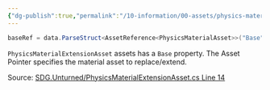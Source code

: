 ```yaml
---
{"dg-publish":true,"permalink":"/10-information/00-assets/physics-material-extension-asset/","created":"2024-04-09T21:07:47.915+07:00","updated":"2024-04-09T21:27:01.471+07:00"}
---
```


```csharp
baseRef = data.ParseStruct<AssetReference<PhysicsMaterialAsset>>("Base");
```
`PhysicsMaterialExtensionAsset` assets has a `Base` property. The Asset Pointer specifies the material asset to replace/extend. 

Source:
[SDG.Unturned/PhysicsMaterialExtensionAsset.cs Line 14](https://github.com/Unturned-Datamining/Unturned-Datamining/blob/4559b157f74267d2921f195444d13de7de4febe7/Assembly-CSharp/SDG.Unturned/PhysicsMaterialExtensionAsset.cs#L14)